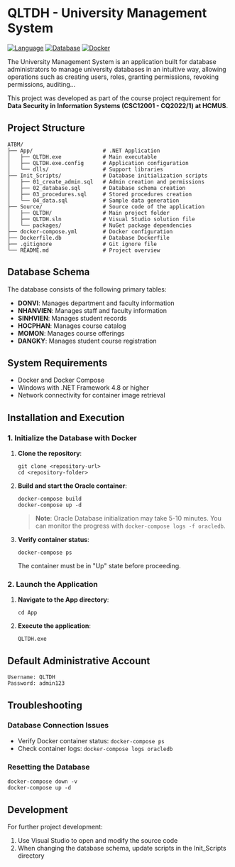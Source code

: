 # QLTDH - University Management System

[![Language](https://img.shields.io/badge/.NET-4.8-blue.svg)](https://dotnet.microsoft.com/)
[![Database](https://img.shields.io/badge/Oracle-19c-red.svg)](https://www.oracle.com/database/)
[![Docker](https://img.shields.io/badge/Docker-Compose-green.svg)](https://www.docker.com/)

The University Management System is an application built for database administrators to manage university databases in an intuitive way, allowing operations such as creating users, roles, granting permissions, revoking permissions, auditing...

This project was developed as part of the course project requirement for **Data Security in Information Systems (CSC12001 - CQ2022/1) at HCMUS**.

## Project Structure

```
ATBM/
├── App/                      # .NET Application
│   ├── QLTDH.exe             # Main executable
│   ├── QLTDH.exe.config      # Application configuration
│   └── dlls/                 # Support libraries
├── Init_Scripts/             # Database initialization scripts
│   ├── 01_create_admin.sql   # Admin creation and permissions
│   ├── 02_database.sql       # Database schema creation
│   ├── 03_procedures.sql     # Stored procedures creation
│   └── 04_data.sql           # Sample data generation
├── Source/                   # Source code of the application
│   ├── QLTDH/                # Main project folder
│   ├── QLTDH.sln             # Visual Studio solution file
│   └── packages/             # NuGet package dependencies
├── docker-compose.yml        # Docker configuration
├── Dockerfile.db             # Database Dockerfile
├── .gitignore                # Git ignore file
└── README.md                 # Project overview
```

## Database Schema

The database consists of the following primary tables:

- **DONVI**: Manages department and faculty information
- **NHANVIEN**: Manages staff and faculty information
- **SINHVIEN**: Manages student records
- **HOCPHAN**: Manages course catalog
- **MOMON**: Manages course offerings
- **DANGKY**: Manages student course registration

## System Requirements

- Docker and Docker Compose
- Windows with .NET Framework 4.8 or higher
- Network connectivity for container image retrieval

## Installation and Execution

### 1. Initialize the Database with Docker

1. **Clone the repository**:

   ```
   git clone <repository-url>
   cd <repository-folder>
   ```

2. **Build and start the Oracle container**:

   ```
   docker-compose build
   docker-compose up -d
   ```

   > **Note**: Oracle Database initialization may take 5-10 minutes. You can monitor the progress with `docker-compose logs -f oracledb`.

3. **Verify container status**:
   ```
   docker-compose ps
   ```
   The container must be in "Up" state before proceeding.

### 2. Launch the Application

1. **Navigate to the App directory**:

   ```
   cd App
   ```

2. **Execute the application**:
   ```
   QLTDH.exe
   ```

## Default Administrative Account

```
Username: QLTDH
Password: admin123
```

## Troubleshooting

### Database Connection Issues

- Verify Docker container status: `docker-compose ps`
- Check container logs: `docker-compose logs oracledb`

### Resetting the Database

```
docker-compose down -v
docker-compose up -d
```

## Development

For further project development:

1. Use Visual Studio to open and modify the source code
2. When changing the database schema, update scripts in the Init_Scripts directory
